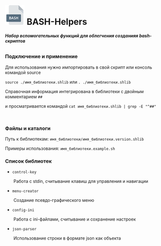 #  <img src="bash.png"/> BASH-Helpers



###### ***Набор вспомогательных функций для облегчения созданияя bash-скриптов***



### Подключение и применение

Для использования нужно импортировать в свой скрипт или консоль командой source

`source ./имя_библиотеки.shlib` или `. ./имя_библиотеки.shlib`

Справочная информация интегрирована в библиотеки с двойным комментарием `##`

и просматривается командой `cat имя_библиотеки.shlib | grep -E "^##"`

<br />

### Файлы и каталоги

Путь к библиотекам: `имя_библиотеки/имя_библиотеки.version.shlib`

Примеры использования: `имя_библиотеки.example.sh`



### Список библиотек

- `control-key`

  ​	Работа с stdin, считывание клавиш для управления и навигации

- `menu-creator`

  ​	Создание псевдо-графического меню

- `config-ini`

  ​	Работа с ini-файлами, считывание и сохранение настроек

- `json-parser`

  ​	Использование строки в формате json как объекта